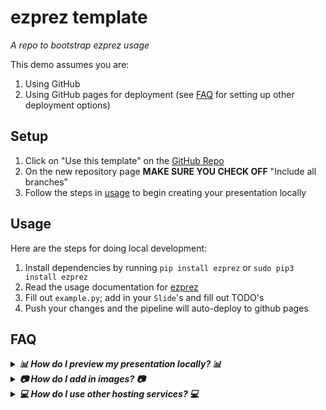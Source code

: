 # ezprez template

*A repo to bootstrap ezprez usage*

This demo assumes you are:
1. Using GitHub
2. Using GitHub pages for deployment (see [FAQ](#faq) for setting up other deployment options)

## Setup

1. Click on "Use this template" on the [GitHub Repo](https://github.com/QU-UP/ezprez)
2. On the new repository page **MAKE SURE YOU CHECK OFF** "Include all branches"
3. Follow the steps in [usage](#usage) to begin creating your presentation locally

## Usage

Here are the steps for doing local development:

1. Install dependencies by running ```pip install ezprez``` or ```sudo pip3 install ezprez```
2. Read the usage documentation for [ezprez](https://ezprez.readthedocs.io)
3. Fill out ```example.py```; add in your ```Slide```'s and fill out TODO's
4. Push your changes and the pipeline will auto-deploy to github pages

## FAQ

<details>
 <summary><strong><em>📊 How do I preview my presentation locally? 📊</em></strong></summary>
 </br>
 <em>To preview your presentation locally you need to:</em>
 <ol>
    <li>Run python example.py or python3 example.py</li>
    <li>Open <code>/Presentation/index.html</code> in a browser</li>
 </ol>
</details>

<details>
 <summary><strong><em>📷 How do I add in images? 📷</em></strong></summary>
 </br>
 <em>There are a few steps to use images in your presentation</em>
 <ol>
    <li>Add your images to <code>/images</code></li>
    <li>Use an <a href="https://ezprez.readthedocs.io/en/latest/components/#image" target="_blank">Image Component</a> that just has the filename i.e. if the image is called <code>kieran-wood-lp-ice-caps-4k-w-peng.jpg</code> in <code>/images</code> then you want to use <code>"kieran-wood-lp-ice-caps-4k-w-peng.jpg"</code> in the <a href="https://ezprez.readthedocs.io/en/latest/components/#image" target="_blank">Image Component</a></li>
 </ol>
</details>

<details>
 <summary><strong><em>💻 How do I use other hosting services? 💻</em></strong></summary>
 </br>
 <em>When you run example.py the static html is exported to <code>/Presentation</code> so you can just deploy those files to any static file host (<code>index.html</code> is the whole presentation)</em>
</details>
